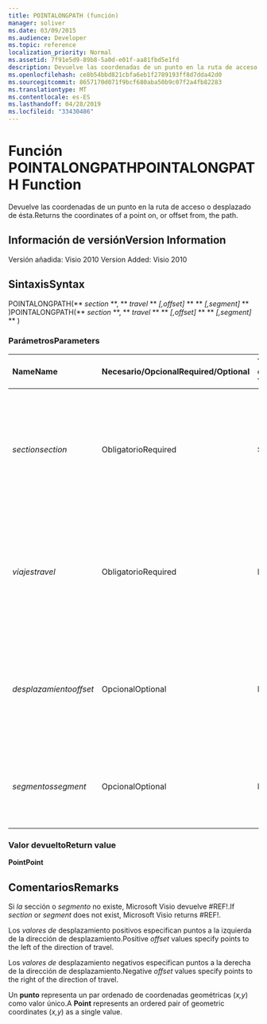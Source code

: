 ```yaml
---
title: POINTALONGPATH (función)
manager: soliver
ms.date: 03/09/2015
ms.audience: Developer
ms.topic: reference
localization_priority: Normal
ms.assetid: 7f91e5d9-89b8-5a0d-e01f-aa81fbd5e1fd
description: Devuelve las coordenadas de un punto en la ruta de acceso o desplazado de ésta.
ms.openlocfilehash: ce8b54bbd821cbfa6eb1f2789193ff8d7dda42d0
ms.sourcegitcommit: 8657170d071f9bcf680aba50b9c07f2a4fb82283
ms.translationtype: MT
ms.contentlocale: es-ES
ms.lasthandoff: 04/28/2019
ms.locfileid: "33430486"
---
```

# <a name="pointalongpath-function"></a><span data-ttu-id="092a4-103">Función POINTALONGPATH</span><span class="sxs-lookup"><span data-stu-id="092a4-103">POINTALONGPATH Function</span></span>

<span data-ttu-id="092a4-104">Devuelve las coordenadas de un punto en la ruta de acceso o desplazado de ésta.</span><span class="sxs-lookup"><span data-stu-id="092a4-104">Returns the coordinates of a point on, or offset from, the path.</span></span>
  
## <a name="version-information"></a><span data-ttu-id="092a4-105">Información de versión</span><span class="sxs-lookup"><span data-stu-id="092a4-105">Version Information</span></span>

<span data-ttu-id="092a4-106">Versión añadida: Visio 2010
</span><span class="sxs-lookup"><span data-stu-id="092a4-106">Version Added: Visio 2010</span></span> 
  
## <a name="syntax"></a><span data-ttu-id="092a4-107">Sintaxis</span><span class="sxs-lookup"><span data-stu-id="092a4-107">Syntax</span></span>

<span data-ttu-id="092a4-108">POINTALONGPATH(\*\* *section* \*\*, \*\* *travel* \*\* *[,offset]* \*\* \*\* *[,segment]* \*\* )</span><span class="sxs-lookup"><span data-stu-id="092a4-108">POINTALONGPATH(\*\* *section* \*\*, \*\* *travel* \*\* \*\* *[,offset]* \*\* \*\* *[,segment]* \*\* )</span></span> 
  
### <a name="parameters"></a><span data-ttu-id="092a4-109">Parámetros</span><span class="sxs-lookup"><span data-stu-id="092a4-109">Parameters</span></span>

|<span data-ttu-id="092a4-110">**Name**</span><span class="sxs-lookup"><span data-stu-id="092a4-110">**Name**</span></span>|<span data-ttu-id="092a4-111">**Necesario/Opcional**</span><span class="sxs-lookup"><span data-stu-id="092a4-111">**Required/Optional**</span></span>|<span data-ttu-id="092a4-112">**Tipo de datos**</span><span class="sxs-lookup"><span data-stu-id="092a4-112">**Data Type**</span></span>|<span data-ttu-id="092a4-113">**Descripción**</span><span class="sxs-lookup"><span data-stu-id="092a4-113">**Description**</span></span>|
|:-----|:-----|:-----|:-----|
| <span data-ttu-id="092a4-114">_section_</span><span class="sxs-lookup"><span data-stu-id="092a4-114">_section_</span></span> <br/> |<span data-ttu-id="092a4-115">Obligatorio</span><span class="sxs-lookup"><span data-stu-id="092a4-115">Required</span></span>  <br/> |<span data-ttu-id="092a4-116">**String**</span><span class="sxs-lookup"><span data-stu-id="092a4-116">**String**</span></span> <br/> |<span data-ttu-id="092a4-117">Sección de geometría que representa la ruta de acceso, especificada por una referencia a su celda Path (por ejemplo, Geometry1.Path).</span><span class="sxs-lookup"><span data-stu-id="092a4-117">The Geometry section that represents the path, specified by a reference to its Path cell (for example, Geometry1.Path).</span></span>  <br/> |
| <span data-ttu-id="092a4-118">_viajes_</span><span class="sxs-lookup"><span data-stu-id="092a4-118">_travel_</span></span> <br/> |<span data-ttu-id="092a4-119">Obligatorio</span><span class="sxs-lookup"><span data-stu-id="092a4-119">Required</span></span>  <br/> |<span data-ttu-id="092a4-120">**Double**</span><span class="sxs-lookup"><span data-stu-id="092a4-120">**Double**</span></span> <br/> |<span data-ttu-id="092a4-p101">Porcentaje de la ruta de acceso atravesado, desde el punto inicial al punto final que identifica al punto. Debe oscilar entre 0 y 1.</span><span class="sxs-lookup"><span data-stu-id="092a4-p101">The percentage of the path traversed, from the begin point to the end point that identifies the point. Must be between 0 and 1.</span></span>  <br/> |
| <span data-ttu-id="092a4-123">_desplazamiento_</span><span class="sxs-lookup"><span data-stu-id="092a4-123">_offset_</span></span> <br/> |<span data-ttu-id="092a4-124">Opcional</span><span class="sxs-lookup"><span data-stu-id="092a4-124">Optional</span></span>  <br/> |<span data-ttu-id="092a4-125">**Double**</span><span class="sxs-lookup"><span data-stu-id="092a4-125">**Double**</span></span> <br/> |<span data-ttu-id="092a4-p102">Distancia de desplazamiento del punto respecto de la ruta de acceso. Para obtener más información, vea los comentarios.</span><span class="sxs-lookup"><span data-stu-id="092a4-p102">The distance that the point is offset from the path. See Remarks for more information.</span></span>  <br/> |
| <span data-ttu-id="092a4-128">_segmentos_</span><span class="sxs-lookup"><span data-stu-id="092a4-128">_segment_</span></span> <br/> |<span data-ttu-id="092a4-129">Opcional</span><span class="sxs-lookup"><span data-stu-id="092a4-129">Optional</span></span>  <br/> |<span data-ttu-id="092a4-130">**Integer**</span><span class="sxs-lookup"><span data-stu-id="092a4-130">**Integer**</span></span> <br/> |<span data-ttu-id="092a4-131">Segmento basado en 1 de la ruta de acceso en el cual se van a calcular las coordenadas.</span><span class="sxs-lookup"><span data-stu-id="092a4-131">The 1-based segment of the path in which to calculate the coordinates.</span></span>  <br/> |
   
### <a name="return-value"></a><span data-ttu-id="092a4-132">Valor devuelto</span><span class="sxs-lookup"><span data-stu-id="092a4-132">Return value</span></span>

 <span data-ttu-id="092a4-133">**Point**</span><span class="sxs-lookup"><span data-stu-id="092a4-133">**Point**</span></span>
  
## <a name="remarks"></a><span data-ttu-id="092a4-134">Comentarios</span><span class="sxs-lookup"><span data-stu-id="092a4-134">Remarks</span></span>

<span data-ttu-id="092a4-135">Si _la_ sección o _segmento_ no existe, Microsoft Visio devuelve #REF!.</span><span class="sxs-lookup"><span data-stu-id="092a4-135">If  _section_ or  _segment_ does not exist, Microsoft Visio returns #REF!.</span></span> 
  
<span data-ttu-id="092a4-136">Los  *valores de*  desplazamiento positivos especifican puntos a la izquierda de la dirección de desplazamiento.</span><span class="sxs-lookup"><span data-stu-id="092a4-136">Positive  *offset*  values specify points to the left of the direction of travel.</span></span> 
  
<span data-ttu-id="092a4-137">Los  *valores de*  desplazamiento negativos especifican puntos a la derecha de la dirección de desplazamiento.</span><span class="sxs-lookup"><span data-stu-id="092a4-137">Negative  *offset*  values specify points to the right of the direction of travel.</span></span> 
  
<span data-ttu-id="092a4-138">Un **punto** representa un par ordenado de coordenadas geométricas (*x,y*) como valor único.</span><span class="sxs-lookup"><span data-stu-id="092a4-138">A **Point** represents an ordered pair of geometric coordinates (*x,y*) as a single value.</span></span> 
  

